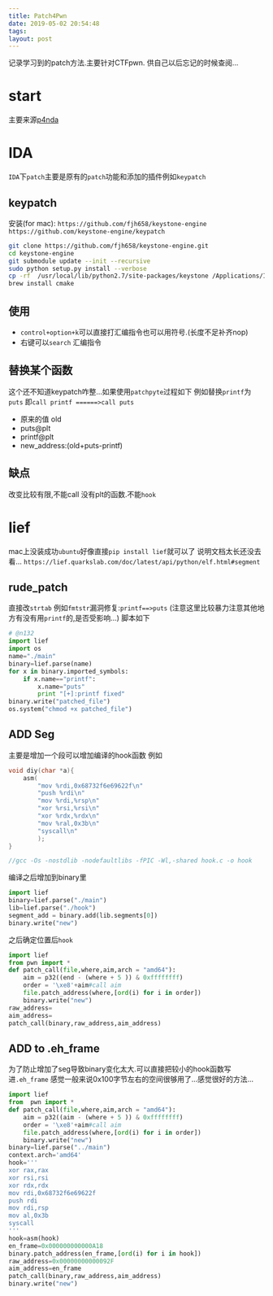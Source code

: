 ```yaml
---
title: Patch4Pwn
date: 2019-05-02 20:54:48
tags:
layout: post
---
```

记录学习到的patch方法.主要针对CTFpwn.
供自己以后忘记的时候查阅...
<!--more-->
# start
主要来源[p4nda][1]
# IDA
`IDA`下`patch`主要是原有的`patch`功能和添加的插件例如`keypatch`
## keypatch
安装(for mac):
`https://github.com/fjh658/keystone-engine`
`https://github.com/keystone-engine/keypatch`
```sh
git clone https://github.com/fjh658/keystone-engine.git
cd keystone-engine
git submodule update --init --recursive
sudo python setup.py install --verbose
cp -rf  /usr/local/lib/python2.7/site-packages/keystone /Applications/IDA\ Pro\ 7.0/ida.app/Contents/MacOS/python/
brew install cmake 
```
## 使用
* `control+option+k`可以直接打汇编指令也可以用符号.(长度不足补齐nop)
* 右键可以`search` 汇编指令
## 替换某个函数
这个还不知道keypatch咋整...如果使用`patchpyte`过程如下
例如替换`printf`为`puts`
即`call printf ======>call puts`
* 原来的值 old
* puts@plt
* printf@plt
* new_address:(old+puts-printf)
## 缺点
改变比较有限,不能call 没有plt的函数.不能`hook`


# lief
mac上没装成功`ubuntu`好像直接`pip install lief`就可以了
说明文档太长还没去看...
`https://lief.quarkslab.com/doc/latest/api/python/elf.html#segment`

## rude_patch
直接改`strtab` 例如`fmtstr`漏洞修复:`printf==>puts`
(注意这里比较暴力注意其他地方有没有用`printf`的,是否受影响...)
脚本如下
```python
# @n132
import lief
import os
name="./main"
binary=lief.parse(name)
for x in binary.imported_symbols:
	if x.name=="printf":
		x.name="puts"
		print "[+]:printf fixed"
binary.write("patched_file")
os.system("chmod +x patched_file")
```

## ADD Seg
主要是增加一个段可以增加编译的hook函数
例如
```c
void diy(char *a){
	asm(
		"mov %rdi,0x68732f6e69622f\n"
		"push %rdi\n"
		"mov %rdi,%rsp\n"
		"xor %rsi,%rsi\n"
		"xor %rdx,%rdx\n"
		"mov %ral,0x3b\n"
		"syscall\n"
		);
}

//gcc -Os -nostdlib -nodefaultlibs -fPIC -Wl,-shared hook.c -o hook

```
编译之后增加到binary里
```python
import lief
binary=lief.parse("./main")
lib=lief.parse("./hook")	
segment_add = binary.add(lib.segments[0])
binary.write("new")
```

之后确定位置后`hook`
```python
import lief
from pwn import *
def patch_call(file,where,aim,arch = "amd64"):
	aim = p32((end - (where + 5 )) & 0xffffffff)
	order = '\xe8'+aim#call aim
	file.patch_address(where,[ord(i) for i in order])
	binary.write("new")
raw_address=
aim_address=
patch_call(binary,raw_address,aim_address)
```

## ADD to .eh_frame

为了防止增加了seg导致binary变化太大.可以直接把较小的hook函数写进`.eh_frame`
感觉一般来说0x100字节左右的空间很够用了...感觉很好的方法...
```python
import lief
from  pwn import *
def patch_call(file,where,aim,arch = "amd64"):
	aim = p32((aim - (where + 5 )) & 0xffffffff)
	order = '\xe8'+aim#call aim
	file.patch_address(where,[ord(i) for i in order])
	binary.write("new")
binary=lief.parse("../main")
context.arch='amd64'
hook='''
xor rax,rax
xor rsi,rsi
xor rdx,rdx
mov rdi,0x68732f6e69622f
push rdi
mov rdi,rsp
mov al,0x3b
syscall
'''
hook=asm(hook)
en_frame=0x000000000000A18
binary.patch_address(en_frame,[ord(i) for i in hook])
raw_address=0x00000000000092F
aim_address=en_frame
patch_call(binary,raw_address,aim_address)
binary.write("new")
```





[1]:http://p4nda.top/2018/07/02/patch-in-pwn/#%E4%BF%AE%E6%94%B9%E7%A8%8B%E5%BA%8F-eh-frame%E6%AE%B5